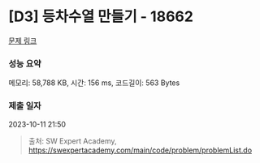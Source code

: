 # [D3] 등차수열 만들기 - 18662 

[문제 링크](https://swexpertacademy.com/main/code/problem/problemDetail.do?contestProbId=AYo-e9EKmGoDFAQI) 

### 성능 요약

메모리: 58,788 KB, 시간: 156 ms, 코드길이: 563 Bytes

### 제출 일자

2023-10-11 21:50



> 출처: SW Expert Academy, https://swexpertacademy.com/main/code/problem/problemList.do